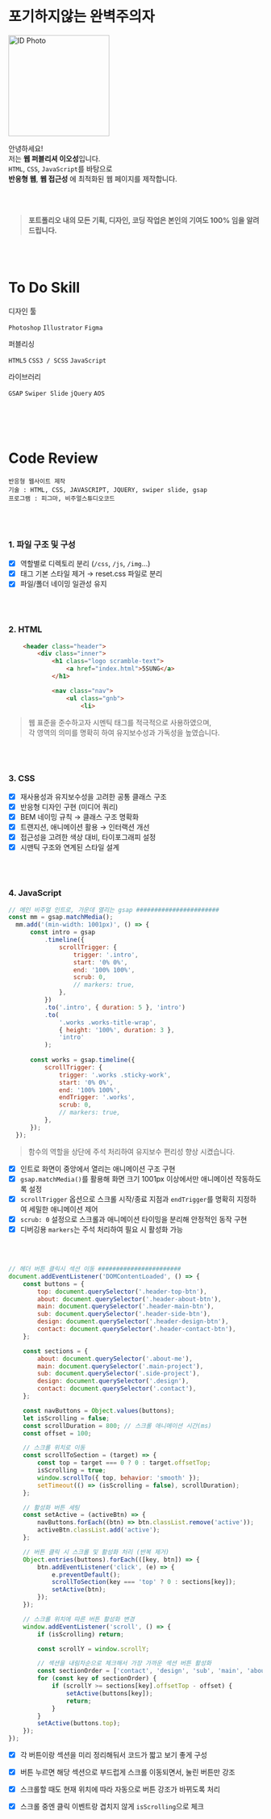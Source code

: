 # 포기하지않는 완벽주의자

<img src="https://github.com/user-attachments/assets/9ceb2541-cbae-4082-be50-44918069229a" alt="ID Photo" style="width: 200px;"/>
  
안녕하세요!  
저는 **웹 퍼블리셔 이오성**입니다.  
`HTML`, `CSS`, `JavaScript`를 바탕으로 <br>
**반응형 웹**, **웹 접근성** 에 최적화된 웹 페이지를 제작합니다.

<br>
<br>

> **포트폴리오 내의 모든 기획, 디자인, 코딩 작업은 본인의 기여도 100% 임을 알려드립니다.**

<br>
<br>

# To Do Skill

<p style="display: block;">디자인 툴</p>

`Photoshop`
`Illustrator`
`Figma`

<p style="display: block;">퍼블리싱</p>

`HTML5`
`CSS3 / SCSS`
`JavaScript`

<p style="display: block;">라이브러리</p>

`GSAP`
`Swiper Slide`
`jQuery`
`AOS`

<br>
<br>
<br>

# Code Review

    반응형 웹사이트 제작
    기술 : HTML, CSS, JAVASCRIPT, JQUERY, swiper slide, gsap
    프로그램 : 피그마, 비주얼스튜디오코드

<br>
<br>

### 1. 파일 구조 및 구성
- [x] 역할별로 디렉토리 분리 (`/css`, `/js`, `/img`...)
- [x] 태그 기본 스타일 제거 → reset.css 파일로 분리
- [x] 파일/폴더 네이밍 일관성 유지

<br>
<br>

### 2. HTML
```html
    <header class="header">
        <div class="inner">
            <h1 class="logo scramble-text">
                <a href="index.html">5SUNG</a>
            </h1>

            <nav class="nav">
                <ul class="gnb">
                    <li>
```
                      
> 웹 표준을 준수하고자 시멘틱 태그를 적극적으로 사용하였으며, <br>
> 각 영역의 의미를 명확히 하여 유지보수성과 가독성을 높였습니다.

<br>
<br>

### 3. CSS
- [x] 재사용성과 유지보수성을 고려한 공통 클래스 구조
- [x] 반응형 디자인 구현 (미디어 쿼리)
- [x] BEM 네이밍 규칙 → 클래스 구조 명확화
- [x] 트랜지션, 애니메이션 활용 → 인터랙션 개선
- [x] 접근성을 고려한 색상 대비, 타이포그래피 설정
- [x] 시맨틱 구조와 연계된 스타일 설계

<br>
<br>

### 4. JavaScript

```javascript
// 메인 비주얼 인트로, 가운데 열리는 gsap #######################
const mm = gsap.matchMedia();
  mm.add('(min-width: 1001px)', () => {
      const intro = gsap
          .timeline({
              scrollTrigger: {
                  trigger: '.intro',
                  start: '0% 0%',
                  end: '100% 100%',
                  scrub: 0,
                  // markers: true,
              },
          })
          .to('.intro', { duration: 5 }, 'intro')
          .to(
              '.works .works-title-wrap',
              { height: '100%', duration: 3 },
              'intro'
          );
  
      const works = gsap.timeline({
          scrollTrigger: {
              trigger: '.works .sticky-work',
              start: '0% 0%',
              end: '100% 100%',
              endTrigger: '.works',
              scrub: 0,
              // markers: true,
          },
      });
  });
```
> 함수의 역할을 상단에 주석 처리하여 유지보수 편리성 향상 시켰습니다.
- [x] 인트로 화면이 중앙에서 열리는 애니메이션 구조 구현  
- [x] `gsap.matchMedia()`를 활용해 화면 크기 1001px 이상에서만 애니메이션 작동하도록 설정  
- [x] `scrollTrigger` 옵션으로 스크롤 시작/종료 지점과 `endTrigger`를 명확히 지정하여 세밀한 애니메이션 제어  
- [x] `scrub: 0` 설정으로 스크롤과 애니메이션 타이밍을 분리해 안정적인 동작 구현  
- [x] 디버깅용 `markers`는 주석 처리하여 필요 시 활성화 가능

<br>
<br>

```javascript
// 헤더 버튼 클릭시 섹션 이동 #######################
document.addEventListener('DOMContentLoaded', () => {
    const buttons = {
        top: document.querySelector('.header-top-btn'),
        about: document.querySelector('.header-about-btn'),
        main: document.querySelector('.header-main-btn'),
        sub: document.querySelector('.header-side-btn'),
        design: document.querySelector('.header-design-btn'),
        contact: document.querySelector('.header-contact-btn'),
    };

    const sections = {
        about: document.querySelector('.about-me'),
        main: document.querySelector('.main-project'),
        sub: document.querySelector('.side-project'),
        design: document.querySelector('.design'),
        contact: document.querySelector('.contact'),
    };

    const navButtons = Object.values(buttons);
    let isScrolling = false;
    const scrollDuration = 800; // 스크롤 애니메이션 시간(ms)
    const offset = 100;

    // 스크롤 위치로 이동
    const scrollToSection = (target) => {
        const top = target === 0 ? 0 : target.offsetTop;
        isScrolling = true;
        window.scrollTo({ top, behavior: 'smooth' });
        setTimeout(() => (isScrolling = false), scrollDuration);
    };

    // 활성화 버튼 세팅
    const setActive = (activeBtn) => {
        navButtons.forEach((btn) => btn.classList.remove('active'));
        activeBtn.classList.add('active');
    };

    // 버튼 클릭 시 스크롤 및 활성화 처리 (반복 제거)
    Object.entries(buttons).forEach(([key, btn]) => {
        btn.addEventListener('click', (e) => {
            e.preventDefault();
            scrollToSection(key === 'top' ? 0 : sections[key]);
            setActive(btn);
        });
    });

    // 스크롤 위치에 따른 버튼 활성화 변경
    window.addEventListener('scroll', () => {
        if (isScrolling) return;

        const scrollY = window.scrollY;

        // 섹션을 내림차순으로 체크해서 가장 가까운 섹션 버튼 활성화
        const sectionOrder = ['contact', 'design', 'sub', 'main', 'about'];
        for (const key of sectionOrder) {
            if (scrollY >= sections[key].offsetTop - offset) {
                setActive(buttons[key]);
                return;
            }
        }
        setActive(buttons.top);
    });
});
```

- [x] 각 버튼이랑 섹션을 미리 정리해둬서 코드가 짧고 보기 좋게 구성
- [x] 버튼 누르면 해당 섹션으로 부드럽게 스크롤 이동되면서, 눌린 버튼만 강조
- [x] 스크롤할 때도 현재 위치에 따라 자동으로 버튼 강조가 바뀌도록 처리
- [x] 스크롤 중엔 클릭 이벤트랑 겹치지 않게 `isScrolling`으로 체크



